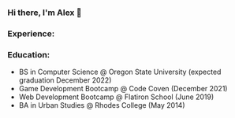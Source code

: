 ### Hi there, I'm Alex 👋

<!--
**alexandrafren/alexandrafren** is a ✨ _special_ ✨ repository because its `README.md` (this file) appears on your GitHub profile.

Here are some ideas to get you started:

- 🔭 I’m currently working on ...
- 🌱 I’m currently learning ...
- 👯 I’m looking to collaborate on ...
- 🤔 I’m looking for help with ...
- 💬 Ask me about ...
- 📫 How to reach me: ...
- 😄 Pronouns: ...
- ⚡ Fun fact: ...
-->

### Experience:

### Education:
* BS in Computer Science @ Oregon State University (expected graduation December 2022)
* Game Development Bootcamp @ Code Coven (December 2021)
* Web Development Bootcamp @ Flatiron School (June 2019)
* BA in Urban Studies @ Rhodes College (May 2014)
